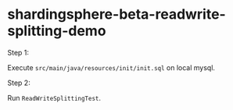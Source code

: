 # shardingsphere-beta-readwrite-splitting-demo

Step 1:

Execute `src/main/java/resources/init/init.sql` on local mysql.

Step 2:

Run `ReadWriteSplittingTest`.
